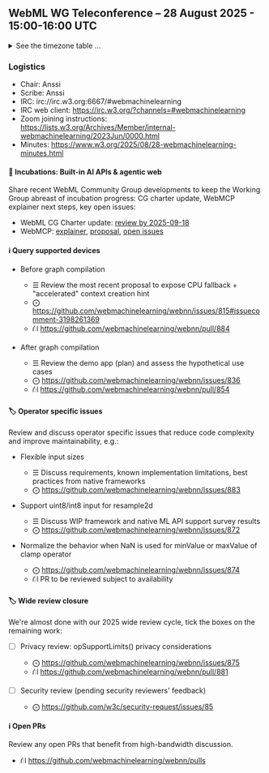 ## WebML WG Teleconference – 28 August 2025 - 15:00-16:00 UTC

<details close><summary>See the timezone table ...</summary>
<table>
<tr><td> San Francisco <td> Thu, 28 August 2025 <td> 08:00
<tr><td> Boston <td> Thu, 28 August 2025 <td> 11:00
<tr><td> London <td> Thu, 28 August 2025 <td> 16:00  
<tr><td> Berlin <td> Thu, 28 August 2025 <td> 17:00 
<tr><td> Helsinki <td> Thu, 28 August 2025 <td> 18:00 
<tr><td> Shanghai <td> Thu, 28 August 2025 <td> 23:00
<tr><td> Tokyo <td> Fri, 29 August 2025 <td> 00:00
<tr><td> UTC <td> Thu, 28 August 2025 <td> 15:00 UTC
</table>

Other locations: https://www.timeanddate.com/worldclock/fixedtime.html?iso=20250828T15
</details>

### Logistics

* Chair: Anssi
* Scribe: Anssi
* IRC: irc://irc.w3.org:6667/#webmachinelearning
* IRC web client: https://irc.w3.org/?channels=#webmachinelearning
* Zoom joining instructions: https://lists.w3.org/Archives/Member/internal-webmachinelearning/2023Jun/0000.html
* Minutes: https://www.w3.org/2025/08/28-webmachinelearning-minutes.html

#### 🧪 Incubations: Built-in AI APIs & agentic web

Share recent WebML Community Group developments to keep the Working Group abreast of incubation progress: CG charter update, WebMCP explainer next steps, key open issues:

- WebML CG Charter update: [review by 2025-09-18](https://lists.w3.org/Archives/Public/public-webmachinelearning/2025Aug/0005.html)
- WebMCP: [explainer](https://github.com/webmachinelearning/webmcp/blob/main/docs/explainer.md), [proposal](https://github.com/webmachinelearning/webmcp/blob/main/docs/proposal.md), [open issues](https://github.com/webmachinelearning/webmcp/issues)

#### ℹ️ Query supported devices

- Before graph compilation
  - ☰ Review the most recent proposal to expose CPU fallback + "accelerated" context creation hint
  - ⨀ https://github.com/webmachinelearning/webnn/issues/815#issuecomment-3198261369
  - ⛙ https://github.com/webmachinelearning/webnn/pull/884

- After graph compilation
  - ☰ Review the demo app (plan) and assess the hypothetical use cases
  - ⨀ https://github.com/webmachinelearning/webnn/issues/836
  - ⛙ https://github.com/webmachinelearning/webnn/pull/854

#### 🏷️ Operator specific issues

Review and discuss operator specific issues that reduce code complexity and improve maintainability, e.g.:

- Flexible input sizes
  - ☰ Discuss requirements, known implementation limitations, best practices from native frameworks
  - ⨀ https://github.com/webmachinelearning/webnn/issues/883

- Support uint8/int8 input for resample2d
  - ☰ Discuss WIP framework and native ML API support survey results
  - ⨀ https://github.com/webmachinelearning/webnn/issues/872

- Normalize the behavior when NaN is used for minValue or maxValue of clamp operator
  - ⨀ https://github.com/webmachinelearning/webnn/issues/874
  - ⛙ PR to be reviewed subject to availability

#### 🏷️ Wide review closure

We're almost done with our 2025 wide review cycle, tick the boxes on the remaining work:

- [ ] Privacy review: opSupportLimits() privacy considerations
  - ⨀ https://github.com/webmachinelearning/webnn/issues/875
  - ⛙ https://github.com/webmachinelearning/webnn/pull/881

- [ ] Security review (pending security reviewers' feedback)
  - ⨀ https://github.com/w3c/security-request/issues/85

#### ℹ️ Open PRs

Review any open PRs that benefit from high-bandwidth discussion.

- ⛙ https://github.com/webmachinelearning/webnn/pulls
